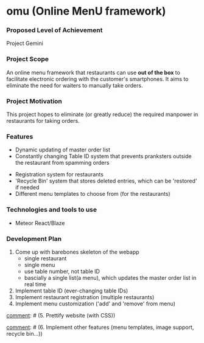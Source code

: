 # omu (Online MenU framework)

### Proposed Level of Achievement
Project Gemini

### Project Scope
An online menu framework that restaurants can use __out of the box__ to facilitate electronic ordering with the customer's smartphones. It aims to eliminate the need for waiters to manually take orders.

### Project Motivation
This project hopes to eliminate (or greatly reduce) the required manpower in restaurants for taking orders.

### Features
* Dynamic updating of master order list
* Constantly changing Table ID system that prevents pranksters outside the restaurant from spamming orders

[comment]: # (* Image support for menu list)
* Registration system for restaurants
* 'Recycle Bin' system that stores deleted entries, which can be 'restored' if needed
* Different menu templates to choose from (for the restaurants)

[comment]: # (* QR code support)

### Technologies and tools to use
* Meteor React/Blaze

### Development Plan
1. Come up with barebones skeleton of the webapp
    * single restaurant
    * single menu
    * use table number, not table ID
	* bascially a single list(a menu), which updates the master order list in real time
2. Implement table ID (ever-changing table IDs)
3. Implement restaurant registration (multiple restaurants)
4. Implement menu customization ('add' and 'remove' from menu)

[comment]: # (5. Prettify website (with CSS))

[comment]: # (6. Implement other features (menu templates, image support, recycle bin...))